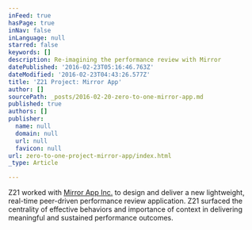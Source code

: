 ```yaml
---
inFeed: true
hasPage: true
inNav: false
inLanguage: null
starred: false
keywords: []
description: Re-imagining the performance review with Mirror
datePublished: '2016-02-23T05:16:46.763Z'
dateModified: '2016-02-23T04:43:26.577Z'
title: 'Z21 Project: Mirror App'
author: []
sourcePath: _posts/2016-02-20-zero-to-one-mirror-app.md
published: true
authors: []
publisher:
  name: null
  domain: null
  url: null
  favicon: null
url: zero-to-one-project-mirror-app/index.html
_type: Article

---
```

Z21 worked with [Mirror App Inc.][0] to design and deliver a new lightweight, real-time peer-driven performance review application. Z21 surfaced the centrality of effective behaviors and importance of context in delivering meaningful and sustained performance outcomes.  

[0]: www.mirrorappinc.com